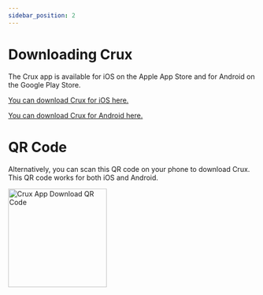 ```yaml
---
sidebar_position: 2
---
```


# Downloading Crux

The Crux app is available for iOS on the Apple App Store and for Android on the Google Play Store.

[You can download Crux for iOS here.](https://apps.apple.com/ca/app/climb-with-crux/id6448704757)

[You can download Crux for Android here.](https://play.google.com/store/apps/details?id=ca.cruxapp.twa)

# QR Code

Alternatively, you can scan this QR code on your phone to download Crux. This QR code works for both iOS and Android.

<img src="/img/crux-app-download-qr-code.png" alt="Crux App Download QR Code" width="200px" />
